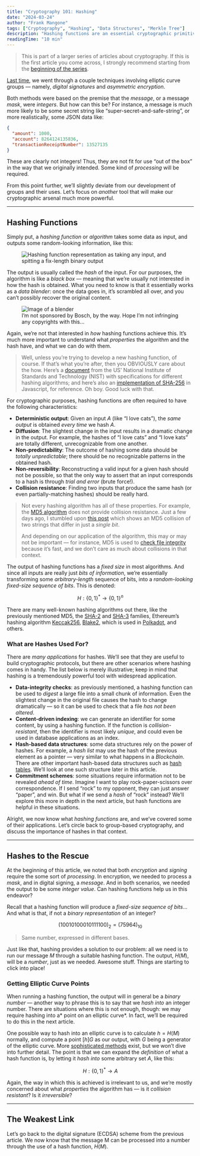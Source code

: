 ```yaml
---
title: "Cryptography 101: Hashing"
date: "2024-03-24"
author: "Frank Mangone"
tags: ["Cryptography", "Hashing", "Data Structures", "Merkle Tree"]
description: "Hashing functions are an essential cryptographic primitive. Join me in a deep dive into what they are, and what they are used for!"
readingTime: "10 min"
---
```


> This is part of a larger series of articles about cryptography. If this is the first article you come across, I strongly recommend starting from the [beginning of the series](/en/blog/cryptography-101-where-to-start).

[Last time](/en/blog/cryptography-101-encryption-and-digital-signatures), we went through a couple techniques involving elliptic curve groups — namely, _digital signatures_ and _asymmetric encryption_.

Both methods were based on the premise that the _message_, or a message _mask_, were _integers_. But how can this be? For instance, a message is much more likely to be some secret string like “super-secret-and-safe-string”, or more realistically, some JSON data like:

```json
{
  "amount": 1000,
  "account": 8264124135836,
  "transactionReceiptNumber": 13527135
}
```

These are clearly not integers! Thus, they are not fit for use “out of the box” in the way that we originally intended. Some kind of _processing_ will be required.

From this point further, we’ll slightly deviate from our development of groups and their uses. Let’s focus on _another_ tool that will make our cryptographic arsenal much more powerful.

---

## Hashing Functions

Simply put, a _hashing function_ or _algorithm_ takes some data as input, and outputs some random-looking information, like this:

<figure className="my-8">
  <img
    src="/images/cryptography-101/hashing/hashing-function.webp" 
    alt="Hashing function representation as taking any input, and spitting a fix-length binary output" 
  />
</figure>

The output is usually called the _hash_ of the input. For our purposes, the algorithm is like a _black box_ — meaning that we’re usually not interested in how the hash is obtained. What you need to know is that it essentially works as a _data blender_: once the data goes in, it’s scrambled all over, and you can’t possibly recover the original content.

<figure className="my-8">
  <img
    src="/images/cryptography-101/hashing/bosch.webp" 
    alt="Image of a blender" 
  />
  <figcaption className="text-center text-sm text-gray-500 mt-2">
    I’m not sponsored by Bosch, by the way. Hope I’m not infringing any copyrights with this...
  </figcaption>
</figure>

Again, we’re not that interested in _how_ hashing functions achieve this. It’s much more important to understand what _properties_ the algorithm and the hash have, and what we can do with them.

> Well, unless you’re trying to develop a new hashing function, of course. If that’s what you’re after, then you OBVIOUSLY care about the how. Here’s a [document](https://csrc.nist.gov/files/pubs/fips/180-2/final/docs/fips180-2.pdf) from the US’ National Institute of Standards and Technology (NIST) with specifications for different hashing algorithms; and here’s also an [implementation of SHA-256](https://www.movable-type.co.uk/scripts/sha256.html) in Javascript, for reference. Oh boy. Good luck with that.

For cryptographic purposes, hashing functions are often required to have the following characteristics:

- **Deterministic output**: Given an input $A$ (like “I love cats”), the _same output_ is obtained _every time_ we hash $A$.
- **Diffusion**: The slightest change in the input results in a dramatic change in the output. For example, the hashes of “I love cats” and “I love kats” are totally different, unrecognizable from one another.
- **Non-predictability**: The outcome of hashing some data should be _totally unpredictable_; there should be no recognizable patterns in the obtained hash.
- **Non-reversibility**: Reconstructing a valid input for a given hash should not be possible, so that the only way to assert that an input corresponds to a hash is through _trial and error_ (brute force!).
- **Collision resistance**: Finding two inputs that produce the same hash (or even partially-matching hashes) should be really hard.

> Not every hashing algorithm has all of these properties. For example, the [MD5 algorithm](https://en.wikipedia.org/wiki/MD5#:~:text=In%202004%20it%20was%20shown%20that%20MD5%20is%20not%20collision%2Dresistant.) does not provide collision resistance. Just a few days ago, I stumbled upon [this post](https://www.linkedin.com/posts/billatnapier_here-is-a-72-byte-alphanum-md5-collision-activity-7175974469776080896-G33b/?utm_source=share&utm_medium=member_desktop) which shows an MD5 collision of two strings that differ in just a _single bit_.
>
> And depending on our application of the algorithm, this may or may not be important — for instance, MD5 is used to [check file integrity](https://jonasmaro.medium.com/how-to-check-the-integrity-of-a-file-using-the-md5-hash-a4b98565e8c8) because it’s fast, and we don’t care as much about collisions in that context.

The output of hashing functions has a _fixed size_ in most algorithms. And since all inputs are really just _bits of information_, we’re essentially transforming some _arbitrary-length_ sequence of bits, into a _random-looking fixed-size sequence of bits_. This is denoted:

$$
H: \{0,1\}^* \rightarrow \{0,1\}^n
$$

There are many well-known hashing algorithms out there, like the previously mentioned MD5, the [SHA-2](https://en.wikipedia.org/wiki/SHA-2) and [SHA-3](https://en.wikipedia.org/wiki/SHA-3) families, Ethereum’s hashing algorithm [Keccak256](https://www.linkedin.com/pulse/understanding-keccak256-cryptographic-hash-function-soares-m-sc-/), [Blake2](<https://en.wikipedia.org/wiki/BLAKE_(hash_function)>), which is used in [Polkadot](https://wiki.polkadot.network/learn/learn-cryptography/), and others.

### What are Hashes Used For?

There are _many applications_ for hashes. We’ll see that they are useful to build cryptographic protocols, but there are other scenarios where hashing comes in handy. The list below is merely illustrative; keep in mind that hashing is a tremendously powerful tool with widespread application.

- **Data-integrity checks**: as previously mentioned, a hashing function can be used to _digest_ a large file into a small chunk of information. Even the slightest change in the original file causes the hash to change dramatically — so it can be used to check that a file _has not been altered_.
- **Content-driven indexing**: we can generate an identifier for some content, by using a hashing function. If the function is _collision-resistant_, then the identifier is most likely _unique_, and could even be used in database applications as an index.
- **Hash-based data structures**: some data structures rely on the power of hashes. For example, a _hash list_ may use the hash of the previous element as a pointer — very similar to what happens in a _Blockchain_. There are other important hash-based data structures such as [hash tables](https://en.wikipedia.org/wiki/Hash_table). We’ll look at one such structure later in this article.
- **Commitment schemes**: some situations require information not to be revealed _ahead of time_. Imagine I want to play rock-paper-scissors over correspondence. If I send “rock” to my opponent, they can just answer “paper”, and win. But what if we send a _hash_ of “rock” instead? We’ll explore this more in depth in the next article, but hash functions are helpful in these situations.

Alright, we now know what _hashing functions_ are, and we’ve covered some of their applications. Let’s circle back to group-based cryptography, and discuss the importance of hashes in that context.

---

## Hashes to the Rescue

At the beginning of this article, we noted that both _encryption_ and _signing_ require the some sort of _processing_. In encryption, we needed to process a _mask_, and in digital signing, a _message_. And in both scenarios, we needed the output to be some _integer value_. Can hashing functions help us in this endeavor?

Recall that a hashing function will produce a _fixed-size sequence of bits_... And what is that, if not a _binary representation_ of an integer?

$$
(10010100010111100)_2 = (75964)_10
$$

> Same number, expressed in different bases.

Just like that, hashing provides a solution to our problem: all we need is to run our message $M$ through a suitable hashing function. The output, $H(M)$, will be a _number_, just as we needed. Awesome stuff. Things are starting to click into place!

### Getting Elliptic Curve Points

When running a hashing function, the output will in general be a _binary number_ — another way to phrase this is to say that we _hash into_ an integer number. There are situations where this is not enough, though: we may require hashing into a* point on an elliptic curve*. In fact, we’ll be required to do this in the next article.

One possible way to hash into an elliptic curve is to calculate $h = H(M)$ normally, and compute a point $[h]G$ as our output, with $G$ being a generator of the elliptic curve. More [sophisticated methods](https://eprint.iacr.org/2009/226.pdf) exist, but we won’t dive into further detail. The point is that we can expand the _definition_ of what a hash function is, by letting it _hash into_ some arbitrary set $A$, like this:

$$
H: \{0,1\}^* \rightarrow A
$$

Again, the way in which this is achieved is irrelevant to us, and we’re mostly concerned about what _properties_ the algorithm has — is it _collision resistant_? Is it _irreversible_?

---

## The Weakest Link

Let’s go back to the digital signature (ECDSA) scheme from the previous article. We now know that the message M can be processed into a number through the use of a hash function, $H(M)$.

